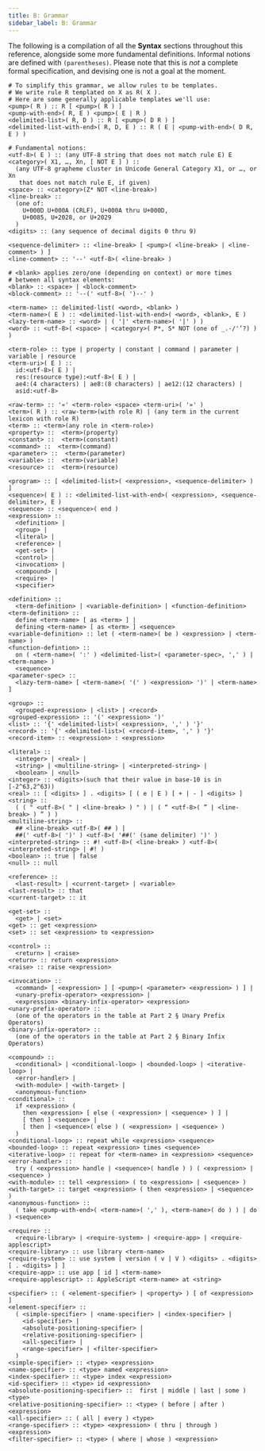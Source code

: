 ```yaml
---
title: B: Grammar
sidebar_label: B: Grammar
---
```


The following is a compilation of all the **Syntax** sections throughout this reference, alongside some more fundamental definitions. Informal notions are defined with `(parentheses)`. Please note that this is _not_ a complete formal specification, and devising one is not a goal at the moment.

<!-- Search regex:
  \*\*Syntax\*\*:\s*\n(\s+.+?\n)+?\n
-->

    # To simplify this grammar, we allow rules to be templates.
    # We write rule R templated on X as R( X ).
    # Here are some generally applicable templates we'll use:
    <pump>( R ) :: R [ <pump>( R ) ]
    <pump-with-end>( R, E ) <pump>( E | R )
    <delimited-list>( R, D ) :: R [ <pump>( D R ) ]
    <delimited-list-with-end>( R, D, E ) :: R ( E | <pump-with-end>( D R, E ) )

    # Fundamental notions:
    <utf-8>( E ) :: (any UTF-8 string that does not match rule E) E
    <category>( X1, …, Xn, [ NOT E ] ) ::
      (any UTF-8 grapheme cluster in Unicode General Category X1, or …, or Xn
       that does not match rule E, if given)
    <space> :: <category>(Z* NOT <line-break>)
    <line-break> ::
      (one of:
        U+000D U+000A (CRLF), U+000A thru U+000D,
        U+0085, U+2028, or U+2029
      )
    <digits> :: (any sequence of decimal digits 0 thru 9)

    <sequence-delimiter> :: <line-break> [ <pump>( <line-break> | <line-comment> ) ]
    <line-comment> :: '--' <utf-8>( <line-break> )

    # <blank> applies zero/one (depending on context) or more times
    # between all syntax elements:
    <blank> :: <space> | <block-comment>
    <block-comment> :: '--(' <utf-8>( ')--' )

    <term-name> :: delimited-list( <word>, <blank> )
    <term-name>( E ) :: <delimited-list-with-end>( <word>, <blank>, E )
    <lazy-term-name> :: <word> | ( '|' <term-name>( '|' ) )
    <word> :: <utf-8>( <space> | <category>( P*, S* NOT (one of _.-/'’?) ) )
    
    <term-role> :: type | property | constant | command | parameter | variable | resource
    <term-uri>( E ) ::
      id:<utf-8>( E ) |
      res:(resource type):<utf-8>( E ) |
      ae4:(4 characters) | ae8:(8 characters) | ae12:(12 characters) |
      asid:<utf-8>

    <raw-term> :: '«' <term-role> <space> <term-uri>( '»' )
    <term>( R ) :: <raw-term>(with role R) | (any term in the current lexicon with role R)
    <term> :: <term>(any role in <term-role>)
    <property> ::  <term>(property)
    <constant> ::  <term>(constant)
    <command> ::  <term>(command)
    <parameter> ::  <term>(parameter)
    <variable> ::  <term>(variable)
    <resource> ::  <term>(resource)

    <program> :: [ <delimited-list>( <expression>, <sequence-delimiter> ) ]
    <sequence>( E ) :: <delimited-list-with-end>( <expression>, <sequence-delimiter>, E )
    <sequence> :: <sequence>( end )
    <expression> ::
      <definition> |
      <group> |
      <literal> |
      <reference> |
      <get-set> |
      <control> |
      <invocation> |
      <compound> |
      <require> |
      <specifier>

    <definition> ::
      <term-definition> | <variable-definition> | <function-definition>
    <term-definition> ::
      define <term-name> [ as <term> ] |
      defining <term-name> [ as <term> ] <sequence>
    <variable-definition> :: let ( <term-name>( be ) <expression> | <term-name> )
    <function-defintion> ::
      on ( <term-name>( ':' ) <delimited-list>( <parameter-spec>, ',' ) | <term-name> )
      <sequence>
    <parameter-spec> ::
      <lazy-term-name> [ <term-name>( '(' ) <expression> ')' | <term-name> ]

    <group> ::
      <grouped-expression> | <list> | <record>
    <grouped-expression> :: '(' <expression> ')'
    <list> :: '{' <delimited-list>( <expression>, ',' ) '}'
    <record> :: '{' <delimited-list>( <record-item>, ',' ) '}'
    <record-item> :: <expression> : <expression>

    <literal> ::
      <integer> | <real> |
      <string> | <multiline-string> | <interpreted-string> |
      <boolean> | <null>
    <integer> :: <digits>(such that their value in base-10 is in [-2^63,2^63))
    <real> :: [ <digits> ] . <digits> [ ( e | E ) [ + | - ] <digits> ]
    <string> ::
      ( ( " <utf-8>( " | <line-break> ) " ) | ( “ <utf-8>( ” | <line-break> ) ” ) )
    <multiline-string> ::
      ## <line-break> <utf-8>( ## ) |
      ##(' <utf-8>( ')' ) <utf-8>( '##(' (same delimiter) ')' )
    <interpreted-string> :: #! <utf-8>( <line-break> ) <utf-8>( <interpreted-string> | #! )
    <boolean> :: true | false
    <null> :: null

    <reference> ::
      <last-result> | <current-target> | <variable>
    <last-result> :: that
    <current-target> :: it

    <get-set> ::
      <get> | <set>
    <get> :: get <expression>
    <set> :: set <expression> to <expression>

    <control> ::
      <return> | <raise>
    <return> :: return <expression>
    <raise> :: raise <expression>

    <invocation> ::
      <command> [ <expression> ] [ <pump>( <parameter> <expression> ) ] |
      <unary-prefix-operator> <expression> |
      <expression> <binary-infix-operator> <expression>
    <unary-prefix-operator> ::
      (one of the operators in the table at Part 2 § Unary Prefix Operators)
    <binary-infix-operator> ::
      (one of the operators in the table at Part 2 § Binary Infix Operators)

    <compound> ::
      <conditional> | <conditional-loop> | <bounded-loop> | <iterative-loop> |
      <error-handler> |
      <with-module> | <with-target> |
      <anonymous-function>
    <conditional> ::
      if <expression> (
        then <expression> [ else ( <expression> | <sequence> ) ] |
        [ then ] <sequence> |
        [ then ] <sequence>( else ) ( <expression> | <sequence> )
      )
    <conditional-loop> :: repeat while <expression> <sequence>
    <bounded-loop> :: repeat <expression> times <sequence>
    <iterative-loop> :: repeat for <term-name> in <expression> <sequence>
    <error-handler> ::
      try ( <expression> handle | <sequence>( handle ) ) ( <expression> | <sequence> )
    <with-module> :: tell <expression> ( to <expression> | <sequence> )
    <with-target> :: target <expression> ( then <expression> | <sequence> )
    <anonymous-function> ::
      ( take <pump-with-end>( <term-name>( ',' ), <term-name>( do ) ) | do ) <sequence>

    <require> ::
      <require-library> | <require-system> | <require-app> | <require-applescript>
    <require-library> :: use library <term-name>
    <require-system> :: use system [ version ( v | V ) <digits> . <digits> [ . <digits> ] ]
    <require-app> :: use app [ id ] <term-name>
    <require-applescript> :: AppleScript <term-name> at <string>

    <specifier> :: ( <element-specifier> | <property> ) [ of <expression> ]
    <element-specifier> ::
      ( <simple-specifier> | <name-specifier> | <index-specifier> |
        <id-specifier> |
        <absolute-positioning-specifier> |
        <relative-positioning-specifier> |
        <all-specifier> |
        <range-specifier> | <filter-specifier>
      )
    <simple-specifier> :: <type> <expression>
    <name-specifier> :: <type> named <expression>
    <index-specifier> :: <type> index <expression>
    <id-specifier> :: <type> id <expression>
    <absolute-positioning-specifier> ::  first | middle | last | some ) <type>
    <relative-positioning-specifier> :: <type> ( before | after ) <expression>
    <all-specifier> :: ( all | every ) <type>
    <range-specifier> :: <type> <expression> ( thru | through ) <expression>
    <filter-specifier> :: <type> ( where | whose ) <expression>
